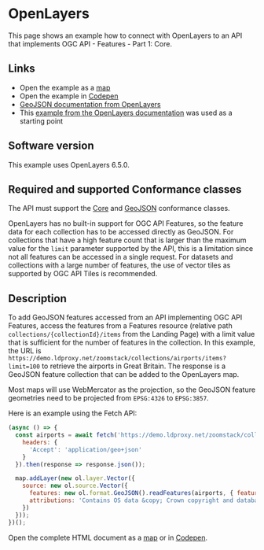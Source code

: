 # OpenLayers

This page shows an example how to connect with OpenLayers to an API that implements OGC API - Features - Part 1: Core.

## Links

- Open the example as a [map](https://ogc.portele.de/maps/openlayers-airports.html)
- Open the example in [Codepen](https://codepen.io/cportele/pen/OJbrgKe)
- [GeoJSON documentation from OpenLayers](https://openlayers.org/en/latest/apidoc/module-ol_format_GeoJSON-GeoJSON.html)
- This [example from the OpenLayers documentation](https://openlayers.org/en/latest/examples/geojson.html) was used as a starting point

## Software version

This example uses OpenLayers 6.5.0.

## Required and supported Conformance classes

The API must support the [Core](http://www.opengis.net/spec/ogcapi-features-1/1.0/conf/core) and [GeoJSON](http://www.opengis.net/spec/ogcapi-features-1/1.0/conf/geojson) conformance classes.

OpenLayers has no built-in support for OGC API Features, so the feature data for each collection has to be accessed directly as GeoJSON. For collections that have a high feature count that is larger than the maximum value for the `limit` parameter supported by the API, this is a limitation since not all features can be accessed in a single request. For datasets and collections with a large number of features, the use of vector tiles as supported by OGC API Tiles is recommended.

## Description

To add GeoJSON features accessed from an API implementing OGC API Features, access the features from a Features resource (relative path `collections/{collectionId}/items` from the Landing Page) with a limit value that is sufficient for the number of features in the collection. In this example, the URL is `https://demo.ldproxy.net/zoomstack/collections/airports/items?limit=100` to retrieve the airports in Great Britain. The response is a GeoJSON feature collection that can be added to the OpenLayers map.

Most maps will use WebMercator as the projection, so the GeoJSON feature geometries need to be projected from `EPSG:4326` to `EPSG:3857`.

Here is an example using the Fetch API:

```javascript
(async () => {
  const airports = await fetch('https://demo.ldproxy.net/zoomstack/collections/airports/items?limit=100', {
    headers: {
      'Accept': 'application/geo+json'
    }
  }).then(response => response.json());

  map.addLayer(new ol.layer.Vector({
    source: new ol.source.Vector({
      features: new ol.format.GeoJSON().readFeatures(airports, { featureProjection: 'EPSG:3857' }),
      attributions: 'Contains OS data &copy; Crown copyright and database right 2021.'
    })
  }));
})();
```

Open the complete HTML document as a [map](https://ogc.portele.de/maps/openlayers-airports.html) or in [Codepen](https://codepen.io/cportele/pen/OJbrgKe).
